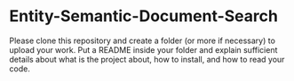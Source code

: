 # Entity-Semantic-Document-Search

Please clone this repository and create a folder (or more if necessary) to upload your work. Put a README inside your folder and explain sufficient details about what is the project about, how to install, and how to read your code.  

